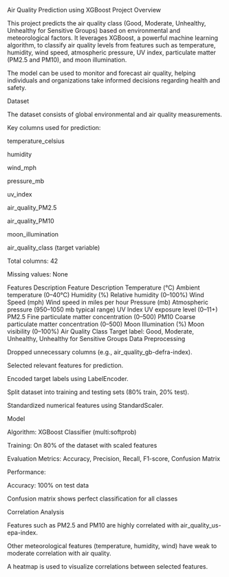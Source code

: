 Air Quality Prediction using XGBoost
Project Overview

This project predicts the air quality class (Good, Moderate, Unhealthy, Unhealthy for Sensitive Groups) based on environmental and meteorological factors. It leverages XGBoost, a powerful machine learning algorithm, to classify air quality levels from features such as temperature, humidity, wind speed, atmospheric pressure, UV index, particulate matter (PM2.5 and PM10), and moon illumination.

The model can be used to monitor and forecast air quality, helping individuals and organizations take informed decisions regarding health and safety.

Dataset

The dataset consists of global environmental and air quality measurements.

Key columns used for prediction:

temperature_celsius

humidity

wind_mph

pressure_mb

uv_index

air_quality_PM2.5

air_quality_PM10

moon_illumination

air_quality_class (target variable)

Total columns: 42

Missing values: None

Features Description
Feature	Description
Temperature (°C)	Ambient temperature (0–40°C)
Humidity (%)	Relative humidity (0–100%)
Wind Speed (mph)	Wind speed in miles per hour
Pressure (mb)	Atmospheric pressure (950–1050 mb typical range)
UV Index	UV exposure level (0–11+)
PM2.5	Fine particulate matter concentration (0–500)
PM10	Coarse particulate matter concentration (0–500)
Moon Illumination (%)	Moon visibility (0–100%)
Air Quality Class	Target label: Good, Moderate, Unhealthy, Unhealthy for Sensitive Groups
Data Preprocessing

Dropped unnecessary columns (e.g., air_quality_gb-defra-index).

Selected relevant features for prediction.

Encoded target labels using LabelEncoder.

Split dataset into training and testing sets (80% train, 20% test).

Standardized numerical features using StandardScaler.

Model

Algorithm: XGBoost Classifier (multi:softprob)

Training: On 80% of the dataset with scaled features

Evaluation Metrics: Accuracy, Precision, Recall, F1-score, Confusion Matrix

Performance:

Accuracy: 100% on test data

Confusion matrix shows perfect classification for all classes

Correlation Analysis

Features such as PM2.5 and PM10 are highly correlated with air_quality_us-epa-index.

Other meteorological features (temperature, humidity, wind) have weak to moderate correlation with air quality.

A heatmap is used to visualize correlations between selected features.
